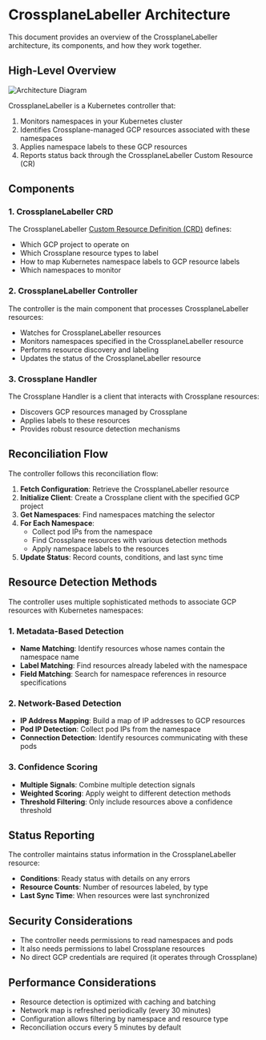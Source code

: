 # CrossplaneLabeller Architecture

This document provides an overview of the CrossplaneLabeller architecture, its components, and how they work together.

## High-Level Overview

![Architecture Diagram](images/architecture.png)

CrossplaneLabeller is a Kubernetes controller that:

1. Monitors namespaces in your Kubernetes cluster
2. Identifies Crossplane-managed GCP resources associated with these namespaces
3. Applies namespace labels to these GCP resources
4. Reports status back through the CrossplaneLabeller Custom Resource (CR)

## Components

### 1. CrossplaneLabeller CRD

The CrossplaneLabeller [Custom Resource Definition (CRD)](https://kubernetes.io/docs/concepts/extend-kubernetes/api-extension/custom-resources/) defines:

- Which GCP project to operate on
- Which Crossplane resource types to label
- How to map Kubernetes namespace labels to GCP resource labels
- Which namespaces to monitor

### 2. CrossplaneLabeller Controller

The controller is the main component that processes CrossplaneLabeller resources:

- Watches for CrossplaneLabeller resources
- Monitors namespaces specified in the CrossplaneLabeller resource
- Performs resource discovery and labeling
- Updates the status of the CrossplaneLabeller resource

### 3. Crossplane Handler

The Crossplane Handler is a client that interacts with Crossplane resources:

- Discovers GCP resources managed by Crossplane
- Applies labels to these resources
- Provides robust resource detection mechanisms

## Reconciliation Flow

The controller follows this reconciliation flow:

1. **Fetch Configuration**: Retrieve the CrossplaneLabeller resource
2. **Initialize Client**: Create a Crossplane client with the specified GCP project
3. **Get Namespaces**: Find namespaces matching the selector
4. **For Each Namespace**:
   - Collect pod IPs from the namespace
   - Find Crossplane resources with various detection methods
   - Apply namespace labels to the resources
5. **Update Status**: Record counts, conditions, and last sync time

## Resource Detection Methods

The controller uses multiple sophisticated methods to associate GCP resources with Kubernetes namespaces:

### 1. Metadata-Based Detection

- **Name Matching**: Identify resources whose names contain the namespace name
- **Label Matching**: Find resources already labeled with the namespace
- **Field Matching**: Search for namespace references in resource specifications

### 2. Network-Based Detection

- **IP Address Mapping**: Build a map of IP addresses to GCP resources
- **Pod IP Detection**: Collect pod IPs from the namespace
- **Connection Detection**: Identify resources communicating with these pods

### 3. Confidence Scoring

- **Multiple Signals**: Combine multiple detection signals
- **Weighted Scoring**: Apply weight to different detection methods
- **Threshold Filtering**: Only include resources above a confidence threshold

## Status Reporting

The controller maintains status information in the CrossplaneLabeller resource:

- **Conditions**: Ready status with details on any errors
- **Resource Counts**: Number of resources labeled, by type
- **Last Sync Time**: When resources were last synchronized

## Security Considerations

- The controller needs permissions to read namespaces and pods
- It also needs permissions to label Crossplane resources
- No direct GCP credentials are required (it operates through Crossplane)

## Performance Considerations

- Resource detection is optimized with caching and batching
- Network map is refreshed periodically (every 30 minutes)
- Configuration allows filtering by namespace and resource type
- Reconciliation occurs every 5 minutes by default 